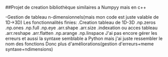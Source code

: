 ##Projet de creation bibliothèque similaires a Numpyy mais en c++

-Gestion de tableau n-dimensionnels(mais mon code est juste valable de 1D->3D)
Les fonctionnalités finies:
.Creation tableau de 1D-3D
.np.zeros
.np.ones
.np.full
.np.eye
.arr.shape
.arr.size
.indexation ou acces tableau
.arr.reshape
.arr.flatten
.np.arange
.np.linspace
J'ai pas encore gérer les erreurs et aussi la syntaxe semblable a Python mais j'ai juste ressembler le nom des fonctions
Donc plus d'améliorations(gestion d'erreurs+meme syntaxe+ndimensions)
